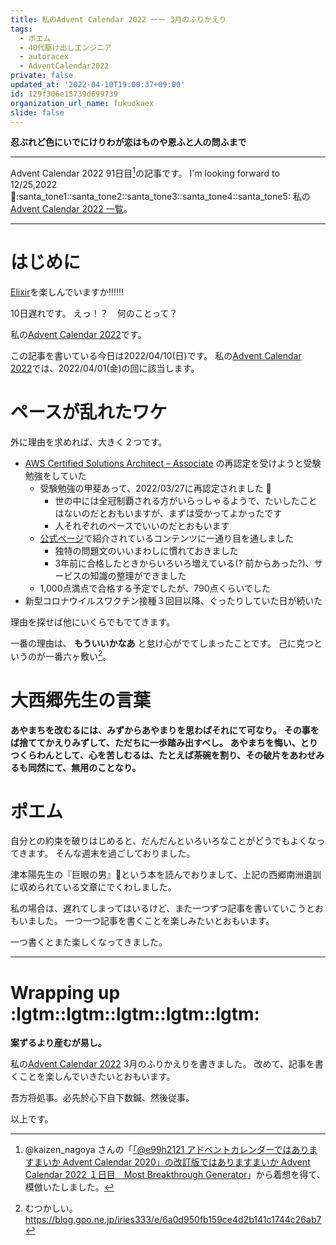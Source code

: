```yaml
---
title: 私のAdvent Calendar 2022 ーー 3月のふりかえり
tags:
  - ポエム
  - 40代駆け出しエンジニア
  - autoracex
  - AdventCalendar2022
private: false
updated_at: '2022-04-10T19:00:37+09:00'
id: 129f306e15739d699739
organization_url_name: fukuokaex
slide: false
---
```

**忍ぶれど色にいでにけりわが恋はものや恩ふと人の問ふまで**


---

Advent Calendar 2022 91日目[^1]の記事です。
I'm looking forward to 12/25,2022 :santa::santa_tone1::santa_tone2::santa_tone3::santa_tone4::santa_tone5:
私の[Advent Calendar 2022 一覧](https://docs.google.com/spreadsheets/d/1HQvFjagQLRPjOYAjDVzWp9S4b8dKixxvvaz_TtbZWto/edit#gid=1723448955)。

[^1]: @kaizen_nagoya さんの「[「@e99h2121 アドベントカレンダーではありますまいか Advent Calendar 2020」の改訂版ではありますまいか Advent Calendar 2022 １日目　Most Breakthrough Generator](https://qiita.com/kaizen_nagoya/items/49ebebee3a0377f3b59b)」から着想を得て、模倣いたしました。 

---



# はじめに

[Elixir](https://elixir-lang.org/)を楽しんでいますか:bangbang::bangbang::bangbang:

10日遅れです。
えっ！？　何のことって？

私の[Advent Calendar 2022](https://docs.google.com/spreadsheets/d/1HQvFjagQLRPjOYAjDVzWp9S4b8dKixxvvaz_TtbZWto/edit#gid=1723448955)です。

この記事を書いている今日は2022/04/10(日)です。
私の[Advent Calendar 2022](https://docs.google.com/spreadsheets/d/1HQvFjagQLRPjOYAjDVzWp9S4b8dKixxvvaz_TtbZWto/edit#gid=1723448955)では、2022/04/01(金)の回に該当します。

# ペースが乱れたワケ

外に理由を求めれば、大きく２つです。

- [AWS Certified Solutions Architect – Associate](https://aws.amazon.com/jp/certification/certified-solutions-architect-associate/) の再認定を受けようと受験勉強をしていた
    - 受験勉強の甲斐あって、2022/03/27に再認定されました :tada: 
        - 世の中には全冠制覇される方がいらっしゃるようで、たいしたことはないのだとおもいますが、まずは受かってよかったです
        - 人それぞれのペースでいいのだとおもいます
    - [公式ページ](https://aws.amazon.com/jp/certification/certified-solutions-architect-associate/)で紹介されているコンテンツに一通り目を通しました
        - 独特の問題文のいいまわしに慣れておきました
        - 3年前に合格したときからいろいろ増えている(? 前からあった?)、サービスの知識の整理ができました
    - 1,000点満点で合格する予定でしたが、790点くらいでした
- 新型コロナウイルスワクチン接種３回目以降、ぐったりしていた日が続いた

理由を探せば他にいくらでもでてきます。

一番の理由は、 **もういいかなあ** と怠け心がでてしまったことです。
己に克つというのが一番六ヶ敷い[^2]。

[^2]: むつかしい。 https://blog.goo.ne.jp/iries333/e/6a0d950fb159ce4d2b141c1744c26ab7

# 大西郷先生の言葉

**あやまちを改むるには、みずからあやまりを思わばそれにて可なり。**
**その事をば捨ててかえりみずして、ただちに一歩踏み出すべし。**
**あやまちを悔い、とりつくらわんとして、心を苦しむるは、たとえば茶碗を割り、その破片をあわせみるも同然にて、無用のことなり。**

# ポエム

自分との約束を破りはじめると、だんだんといろいろなことがどうでもよくなってきます。
そんな週末を過ごしておりました。

津本陽先生の『巨眼の男』:book:という本を読んでおりまして、上記の西郷南洲遺訓に収められている文章にでくわしました。

私の場合は、遅れてしまってはいるけど、また一つずつ記事を書いていこうとおもいました。
一つ一つ記事を書くことを楽しみたいとおもいます。

一つ書くとまた楽しくなってきました。



---

# Wrapping up :lgtm::lgtm::lgtm::lgtm::lgtm:

**案ずるより産むが易し。**

私の[Advent Calendar 2022](https://docs.google.com/spreadsheets/d/1HQvFjagQLRPjOYAjDVzWp9S4b8dKixxvvaz_TtbZWto/edit#gid=1723448955) 3月のふりかえりを書きました。
改めて、記事を書くことを楽しんでいきたいとおもいます。

吾方将処事。必先於心下自下数鍼、然後従事。

以上です。





